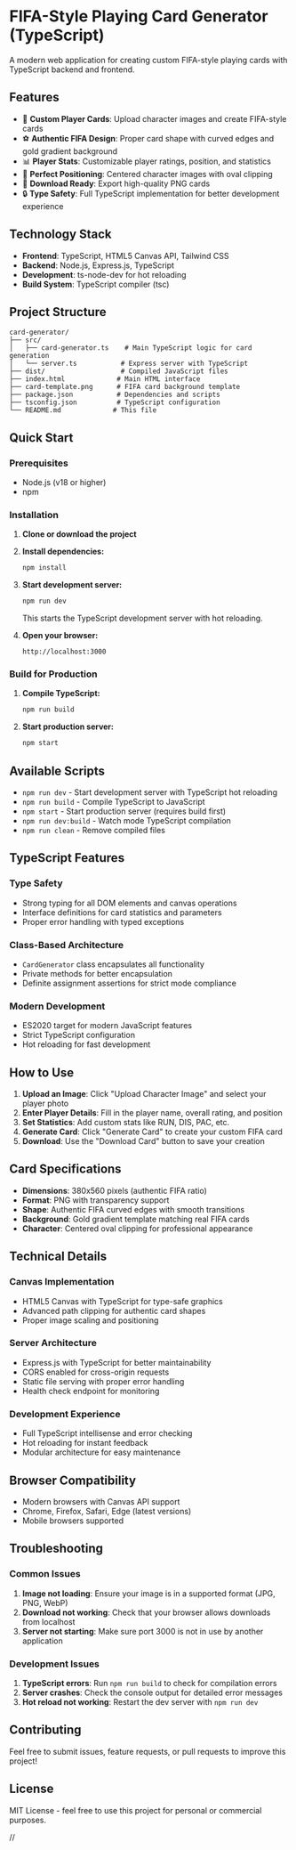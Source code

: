 # FIFA-Style Playing Card Generator (TypeScript)

A modern web application for creating custom FIFA-style playing cards with TypeScript backend and frontend.

## Features

- 🎨 **Custom Player Cards**: Upload character images and create FIFA-style cards
- ⚽ **Authentic FIFA Design**: Proper card shape with curved edges and gold gradient background
- 📊 **Player Stats**: Customizable player ratings, position, and statistics
- 🎯 **Perfect Positioning**: Centered character images with oval clipping
- 💾 **Download Ready**: Export high-quality PNG cards
- 🔒 **Type Safety**: Full TypeScript implementation for better development experience

## Technology Stack

- **Frontend**: TypeScript, HTML5 Canvas API, Tailwind CSS
- **Backend**: Node.js, Express.js, TypeScript
- **Development**: ts-node-dev for hot reloading
- **Build System**: TypeScript compiler (tsc)

## Project Structure

```
card-generator/
├── src/
│   ├── card-generator.ts    # Main TypeScript logic for card generation
│   └── server.ts           # Express server with TypeScript
├── dist/                   # Compiled JavaScript files
├── index.html             # Main HTML interface
├── card-template.png      # FIFA card background template
├── package.json           # Dependencies and scripts
├── tsconfig.json          # TypeScript configuration
└── README.md             # This file
```

## Quick Start

### Prerequisites
- Node.js (v18 or higher)
- npm

### Installation

1. **Clone or download the project**
2. **Install dependencies:**
   ```bash
   npm install
   ```

3. **Start development server:**
   ```bash
   npm run dev
   ```
   This starts the TypeScript development server with hot reloading.

4. **Open your browser:**
   ```
   http://localhost:3000
   ```

### Build for Production

1. **Compile TypeScript:**
   ```bash
   npm run build
   ```

2. **Start production server:**
   ```bash
   npm start
   ```

## Available Scripts

- `npm run dev` - Start development server with TypeScript hot reloading
- `npm run build` - Compile TypeScript to JavaScript
- `npm start` - Start production server (requires build first)
- `npm run dev:build` - Watch mode TypeScript compilation
- `npm run clean` - Remove compiled files

## TypeScript Features

### Type Safety
- Strong typing for all DOM elements and canvas operations
- Interface definitions for card statistics and parameters
- Proper error handling with typed exceptions

### Class-Based Architecture
- `CardGenerator` class encapsulates all functionality
- Private methods for better encapsulation
- Definite assignment assertions for strict mode compliance

### Modern Development
- ES2020 target for modern JavaScript features
- Strict TypeScript configuration
- Hot reloading for fast development

## How to Use

1. **Upload an Image**: Click "Upload Character Image" and select your player photo
2. **Enter Player Details**: Fill in the player name, overall rating, and position
3. **Set Statistics**: Add custom stats like RUN, DIS, PAC, etc.
4. **Generate Card**: Click "Generate Card" to create your custom FIFA card
5. **Download**: Use the "Download Card" button to save your creation

## Card Specifications

- **Dimensions**: 380x560 pixels (authentic FIFA ratio)
- **Format**: PNG with transparency support
- **Shape**: Authentic FIFA curved edges with smooth transitions
- **Background**: Gold gradient template matching real FIFA cards
- **Character**: Centered oval clipping for professional appearance

## Technical Details

### Canvas Implementation
- HTML5 Canvas with TypeScript for type-safe graphics
- Advanced path clipping for authentic card shapes
- Proper image scaling and positioning

### Server Architecture
- Express.js with TypeScript for better maintainability
- CORS enabled for cross-origin requests
- Static file serving with proper error handling
- Health check endpoint for monitoring

### Development Experience
- Full TypeScript intellisense and error checking
- Hot reloading for instant feedback
- Modular architecture for easy maintenance

## Browser Compatibility

- Modern browsers with Canvas API support
- Chrome, Firefox, Safari, Edge (latest versions)
- Mobile browsers supported

## Troubleshooting

### Common Issues

1. **Image not loading**: Ensure your image is in a supported format (JPG, PNG, WebP)
2. **Download not working**: Check that your browser allows downloads from localhost
3. **Server not starting**: Make sure port 3000 is not in use by another application

### Development Issues

1. **TypeScript errors**: Run `npm run build` to check for compilation errors
2. **Server crashes**: Check the console output for detailed error messages
3. **Hot reload not working**: Restart the dev server with `npm run dev`

## Contributing

Feel free to submit issues, feature requests, or pull requests to improve this project!

## License

MIT License - feel free to use this project for personal or commercial purposes. 

//